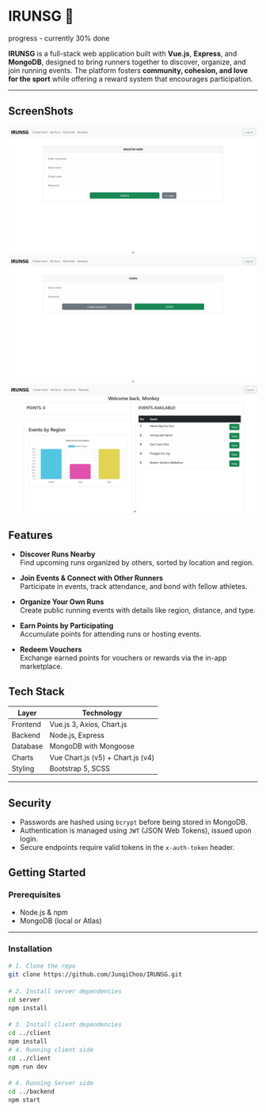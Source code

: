 # IRUNSG 🏃

progress - currently 30% done

**IRUNSG** is a full-stack web application built with **Vue.js**, **Express**, and **MongoDB**, designed to bring runners together to discover, organize, and join running events. The platform fosters **community, cohesion, and love for the sport** while offering a reward system that encourages participation.

---
## ScreenShots

![Register screenshot](./IRUNSG_Register.png)
![Login screenshot](./IRUNSG_Login.png)
![Home screenshot](./IRUNSG_Home.png)

## Features

- **Discover Runs Nearby**  
  Find upcoming runs organized by others, sorted by location and region.

- **Join Events & Connect with Other Runners**  
  Participate in events, track attendance, and bond with fellow athletes.

- **Organize Your Own Runs**  
  Create public running events with details like region, distance, and type.

- **Earn Points by Participating**  
  Accumulate points for attending runs or hosting events.

- **Redeem Vouchers**  
  Exchange earned points for vouchers or rewards via the in-app marketplace.


## Tech Stack

| Layer     | Technology    |
|-----------|---------------|
| Frontend  | Vue.js 3, Axios, Chart.js |
| Backend   | Node.js, Express |
| Database  | MongoDB with Mongoose |
| Charts    | Vue Chart.js (v5) + Chart.js (v4) |
| Styling   | Bootstrap 5, SCSS |

---

## Security

- Passwords are hashed using `bcrypt` before being stored in MongoDB.
- Authentication is managed using `JWT` (JSON Web Tokens), issued upon login.
- Secure endpoints require valid tokens in the `x-auth-token` header.

## Getting Started

### Prerequisites

- Node.js & npm
- MongoDB (local or Atlas)

---

### Installation

```bash
# 1. Clone the repo
git clone https://github.com/JunqiChoo/IRUNSG.git

# 2. Install server dependencies
cd server
npm install

# 3. Install client dependencies
cd ../client
npm install
# 4. Running client side
cd ../client
npm run dev

# 4. Running Server side
cd ../backend
npm start








